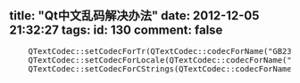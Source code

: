 title: "Qt中文乱码解决办法"
date: 2012-12-05 21:32:27
tags:
id: 130
comment: false
---

<pre class="brush: cpp; gutter: true">    QTextCodec::setCodecForTr(QTextCodec::codecForName(&quot;GB2312&quot;));
    QTextCodec::setCodecForLocale(QTextCodec::codecForName(&quot;GB2312&quot;));
    QTextCodec::setCodecForCStrings(QTextCodec::codecForName(&quot;GB2312&quot;));</pre>